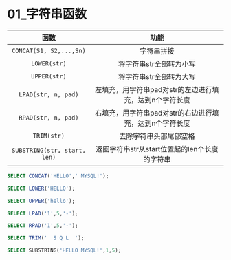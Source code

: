 # 01_字符串函数

|             函数             |                          功能                           |
| :--------------------------: | :-----------------------------------------------------: |
|   `CONCAT(S1, S2,...,Sn)`    |                       字符串拼接                        |
|         `LOWER(str)`         |                 将字符串str全部转为小写                 |
|         `UPPER(str)`         |                 将字符串str全部转为大写                 |
|     `LPAD(str, n, pad)`      | 左填充，用字符串pad对str的左边进行填充，达到n个字符长度 |
|     `RPAD(str, n, pad)`      | 右填充，用字符串pad对str的右边进行填充，达到n个字符长度 |
|         `TRIM(str)`          |                 去除字符串头部尾部空格                  |
| `SUBSTRING(str, start, len)` |      返回字符串str从start位置起的len个长度的字符串      |

```sql
SELECT CONCAT('HELLO',' MYSQL!');

SELECT LOWER('HELLO');

SELECT UPPER('hello');

SELECT LPAD('1',5,'-');

SELECT RPAD('1',5,'-');

SELECT TRIM('  S Q L  ');

SELECT SUBSTRING('HELLO MYSQL!',1,5);
```

